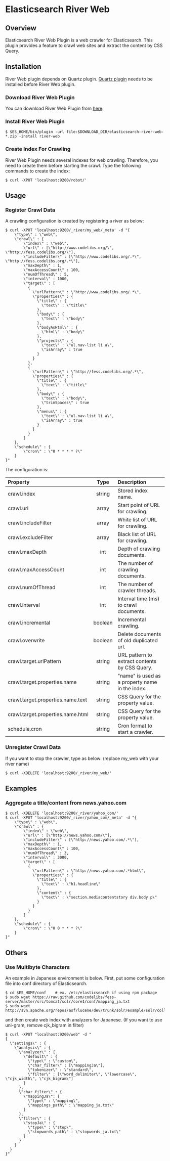 Elasticsearch River Web
=======================

## Overview

Elasticsearch River Web Plugin is a web crawler for Elasticsearch.
This plugin provides a feature to crawl web sites and extract the content by CSS Query.

## Installation

River Web plugin depends on Quartz plugin. 
[Quartz plugin](https://github.com/codelibs/elasticsearch-quartz) needs to be installed before River Web plugin.

### Download River Web Plugin

You can download River Web Plugin from [here](http://maven.codelibs.org/org/codelibs/elasticsearch-river-web/).

### Install River Web Plugin

    $ $ES_HOME/bin/plugin -url file:$DOWNLOAD_DIR/elasticsearch-river-web-*.zip -install river-web

### Create Index For Crawling

River Web Plugin needs several indexes for web crawling.
Therefore, you need to create them before starting the crawl.
Type the following commands to create the index:

    $ curl -XPUT 'localhost:9200/robot/'

## Usage

### Register Crawl Data

A crawling configuration is created by registering a river as below:

    $ curl -XPUT 'localhost:9200/_river/my_web/_meta' -d "{
        \"type\" : \"web\",
        \"crawl\" : {
            \"index\" : \"web\",
            \"url\" : [\"http://www.codelibs.org/\", \"http://fess.codelibs.org/\"],
            \"includeFilter\" : [\"http://www.codelibs.org/.*\", \"http://fess.codelibs.org/.*\"],
            \"maxDepth\" : 1,
            \"maxAccessCount\" : 100,
            \"numOfThread\" : 5,
            \"interval\" : 1000,
            \"target\" : [
              {
                \"urlPattern\" : \"http://www.codelibs.org/.*\",
                \"properties\" : {
                  \"title\" : {
                    \"text\" : \"title\"
                  },
                  \"body\" : {
                    \"text\" : \"body\"
                  },
                  \"bodyAsHtml\" : {
                    \"html\" : \"body\"
                  },
                  \"projects\" : {
                    \"text\" : \"ul.nav-list li a\",
                    \"isArray\" : true
                  }
                }
              },
              {
                \"urlPattern\" : \"http://fess.codelibs.org/.*\",
                \"properties\" : {
                  \"title\" : {
                    \"text\" : \"title\"
                  },
                  \"body\" : {
                    \"text\" : \"body\",
                    \"trimSpaces\" : true
                  },
                  \"menus\" : {
                    \"text\" : \"ul.nav-list li a\",
                    \"isArray\" : true
                  }
                }
              }
            ]
        },
        \"schedule\" : {
            \"cron\" : \"0 * * * * ?\"
        }
    }"

The configuration is:

| Property                          | Type    | Description                                     |
|:----------------------------------|:-------:|:------------------------------------------------|
| crawl.index                       | string  | Stored index name.                              |
| crawl.url                         | array   | Start point of URL for crawling.                |
| crawl.includeFilter               | array   | White list of URL for crawling.                 |
| crawl.excludeFilter               | array   | Black list of URL for crawling.                 |
| crawl.maxDepth                    | int     | Depth of crawling documents.                    |
| crawl.maxAccessCount              | int     | The number of crawling documents.               |
| crawl.numOfThread                 | int     | The number of crawler threads.                  |
| crawl.interval                    | int     | Interval time (ms) to crawl documents.          |
| crawl.incremental                 | boolean | Incremental crawling.                           |
| crawl.overwrite                   | boolean | Delete documents of old duplicated url.         |
| crawl.target.urlPattern           | string  | URL pattern to extract contents by CSS Query.   |
| crawl.target.properties.name      | string  | "name" is used as a property name in the index. |
| crawl.target.properties.name.text | string  | CSS Query for the property value.               |
| crawl.target.properties.name.html | string  | CSS Query for the property value.               |
| schedule.cron                     | string  | Cron format to start a crawler.                 |


### Unregister Crawl Data

If you want to stop the crawler, type as below: (replace my\_web with your river name)

    $ curl -XDELETE 'localhost:9200/_river/my_web/'

## Examples

### Aggregate a title/content from news.yahoo.com

    $ curl -XDELETE 'localhost:9200/_river/yahoo_com/'
    $ curl -XPUT 'localhost:9200/_river/yahoo_com/_meta' -d "{
        \"type\" : \"web\",
        \"crawl\" : {
            \"index\" : \"web\",
            \"url\" : [\"http://news.yahoo.com/\"],
            \"includeFilter\" : [\"http://news.yahoo.com/.*\"],
            \"maxDepth\" : 1,
            \"maxAccessCount\" : 100,
            \"numOfThread\" : 3,
            \"interval\" : 3000,
            \"target\" : [
              {
                \"urlPattern\" : \"http://news.yahoo.com/.*html\",
                \"properties\" : {
                  \"title\" : {
                    \"text\" : \"h1.headline\"
                  },
                  \"content\" : {
                    \"text\" : \"section.mediacontentstory div.body p\"
                  }
                }
              }
            ]
        },
        \"schedule\" : {
            \"cron\" : \"0 0 * * * ?\"
        }
    }"


## Others

### Use Multibyte Characters

An example in Japanese environment is below.
First, put some configuration file into conf directory of Elasticsearch.

    $ cd $ES_HOME/conf    # ex. /etc/elasticsearch if using rpm package
    $ sudo wget https://raw.github.com/codelibs/fess-server/master/src/tomcat/solr/core1/conf/mapping_ja.txt
    $ sudo wget http://svn.apache.org/repos/asf/lucene/dev/trunk/solr/example/solr/collection1/conf/lang/stopwords_ja.txt 

and then create web index with analyzers for Japanese.
(If you want to use uni-gram, remove cjk_bigram in filter)

    $ curl -XPUT "localhost:9200/web" -d "
    {
      \"settings\" : {
        \"analysis\" : {
          \"analyzer\" : {
            \"default\" : {
              \"type\" : \"custom\",
              \"char_filter\" : [\"mappingJa\"],
              \"tokenizer\" : \"standard\",
              \"filter\" : [\"word_delimiter\", \"lowercase\", \"cjk_width\", \"cjk_bigram\"]
            }
          },
          \"char_filter\" : {
            \"mappingJa\": {
              \"type\" : \"mapping\",
              \"mappings_path\" : \"mapping_ja.txt\"
            }
          },
          \"filter\" : {
            \"stopJa\" : {
              \"type\" : \"stop\",
              \"stopwords_path\" : \"stopwords_ja.txt\"
            }
          }
        }
      }
    }"

